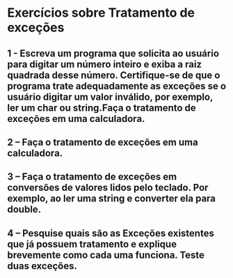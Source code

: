 # Exercícios sobre <ins> </ins>Tratamento de exceções</ins>
## 1 - Escreva um programa que solicita ao usuário para digitar um número inteiro e exiba a raiz quadrada desse número. Certifique-se de que o programa trate adequadamente as exceções se o usuário digitar um valor inválido, por exemplo, ler um char ou string.Faça o tratamento de exceções em uma calculadora. 
## 2 – Faça o tratamento de exceções em uma calculadora.
## 3 – Faça o tratamento de exceções em conversões de valores lidos pelo teclado. Por exemplo, ao ler uma string e converter ela para double.
## 4 – Pesquise quais são as Exceções existentes que já possuem tratamento e explique brevemente como cada uma funciona. Teste duas exceções.
